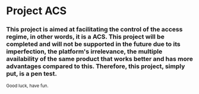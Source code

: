 # Project ACS
### This project is aimed at facilitating the control of the access regime, in other words, it is a ACS. This project will be completed and will not be supported in the future due to its imperfection, the platform's irrelevance, the multiple availability of the same product that works better and has more advantages compared to this. Therefore, this project, simply put, is a pen test.
<sub>
  Good luck, have fun.
</sub>
